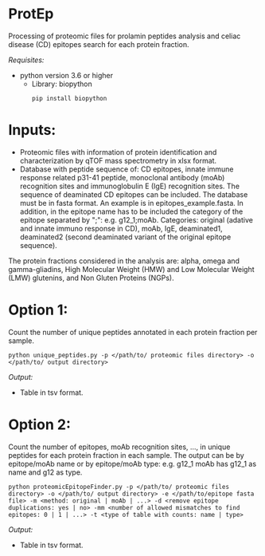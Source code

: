 # ProtEp
Processing of proteomic files for prolamin peptides analysis and celiac disease (CD) epitopes search for each protein fraction.

*Requisites:*
* python version 3.6 or higher
  * Library: biopython
    ```
    pip install biopython
    ```


# **Inputs:**
* Proteomic files with information of protein identification and characterization by qTOF mass spectrometry in xlsx format.
* Database with peptide sequence of: CD epitopes, innate immune response related p31-41 peptide, monoclonal antibody (moAb) recognition sites and immunoglobulin E (IgE) recognition sites. The sequence of deaminated CD epitopes can be included. The database must be in fasta format. An example is in epitopes_example.fasta. In addition, in the epitope name has to be included the category of the epitope separated by ";": e.g. g12_1;moAb. Categories: original (adative and innate immuno response in CD), moAb, IgE, deaminated1, deaminated2 (second deaminated variant of the original epitope sequence).

The protein fractions considered in the analysis are: alpha, omega and gamma-gliadins, High Molecular Weight (HMW) and Low Molecular Weight (LMW) glutenins, and Non Gluten Proteins (NGPs).


# **Option 1:**

Count the number of unique peptides annotated in each protein fraction per sample.

```
python unique_peptides.py -p </path/to/ proteomic files directory> -o </path/to/ output directory>
```

*Output:*
* Table in tsv format.

# **Option 2:**
Count the number of epitopes, moAb recognition sites, ..., in unique peptides for each protein fraction in each sample. The output can be by epitope/moAb name or by epitope/moAb type: e.g. g12_1 moAb has g12_1 as name and g12 as type.
```
python proteomicEpitopeFinder.py -p </path/to/ proteomic files directory> -o </path/to/ output directory> -e </path/to/epitope fasta file> -m <method: original | moAb | ...> -d <remove epitope duplications: yes | no> -mm <number of allowed mismatches to find epitopes: 0 | 1 | ...> -t <type of table with counts: name | type>
```
*Output:*
* Table in tsv format.
